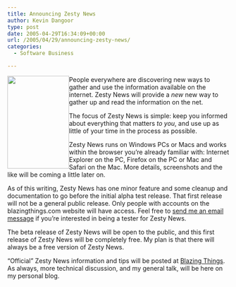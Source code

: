 ```yaml
---
title: Announcing Zesty News
author: Kevin Dangoor
type: post
date: 2005-04-29T16:34:09+00:00
url: /2005/04/29/announcing-zesty-news/
categories:
  - Software Business

---
```

<img style="float:left;" src="http://www.blazingthings.com/zestynewslogo.png" width="140" height="210" />

People everywhere are discovering new ways to gather and use the information available on the internet. Zesty News will provide a _new_ new way to gather up and read the information on the net.

The focus of Zesty News is simple: keep you informed about everything that matters _to you_, and use up as little of your time in the process as possible.

Zesty News runs on Windows PCs or Macs and works within the browser you&#8217;re already familiar with: Internet Explorer on the PC, Firefox on the PC or Mac and Safari on the Mac. More details, screenshots and the like will be coming a little later on.

As of this writing, Zesty News has one minor feature and some cleanup and documentation to go before the initial alpha test release. That first release will not be a general public release. Only people with accounts on the blazingthings.com website will have access. Feel free to [send me an email message][1] if you&#8217;re interested in being a tester for Zesty News.

The beta release of Zesty News will be open to the public, and this first release of Zesty News will be completely free. My plan is that there will always be a free version of Zesty News.

&#8220;Official&#8221; Zesty News information and tips will be posted at [Blazing Things][2]. As always, more technical discussion, and my general talk, will be here on my personal blog.

 [1]: http://www.blazingthings.com/contact
 [2]: http://www.blazingthings.com